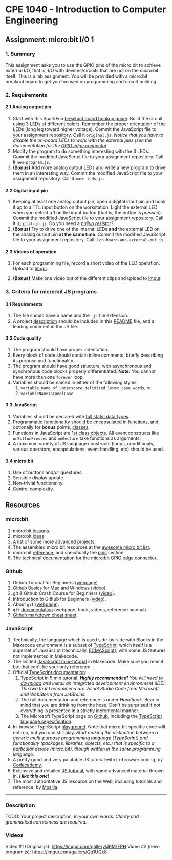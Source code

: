 # CPE 1040 - Introduction to Computer Engineering

## Assignment: micro:bit I/O 1

### 1. Summary

This assignment asks you to use the GPIO pins of the micro:bit to achieve external I/O, that is, I/O with devices/circuits that are not on the micro:bit itself. This is a lab assignment. You will be provided with a micro:bit breakout board to get you focused on programming and circuit building.

### 2. Requirements

#### 2.1 Analog output pin

1. Start with this SparkFun [breakout board hookup guide](https://learn.sparkfun.com/tutorials/microbit-breakout-board-hookup-guide). Build the circuit, using 3 LEDs of different colors. Remember the proper orientation of the LEDs (long leg toward higher voltage). Commit the JavaScript file to your assignment repository. Call it `original.js`. _Notice that you have to disable the on-board LEDs to work with the external pins (see the documentation for the [GPIO edge connector](https://tech.microbit.org/hardware/edgeconnector/)._
2. Modify the program to do something interesting with the 3 LEDs. Commit the modified JavaScript file to your assignment repository. Call it `new-program.js`.
3. **(Bonus)** Add more analog output LEDs and write a new program to drive them in an interesting way. Commit the modified JavaScript file to your assignment repository. Call it `more-leds.js`.

#### 2.2 Digital input pin

1. Keeping at least one analog output pin, open a digital input pin and hook it up to a TTL input button on the workstation. Light the external LED when you detect a 1 on the input button (that is, the button is _pressed_). Commit the modified JavaScript file to your assignment repository. Call it `digital-in.js`. Do you need a [_pullup resistor_](https://www.google.com/search?q=pullup+pulldown+resistor&oq=pullup+pull)?
2. **(Bonus)** Try to drive one of the internal LEDs **and** the external LED on the analog output pin **at the same time**. Commit the modified JavaScript file to your assignment repository. Call it `on-board-and-external-out.js`.

#### 2.3 Videos of operation

1. For each programming file, record a short video of the LED operation. Upload to [Imgur](https://imgur.com/).

2. **(Bonus)** Make one video out of the different clips and upload to [Imgur](https://imgur.com/).

### 3. Criteira for micro:bit JS programs

#### 3.1 Requirements
1. The file should have a name and the `.js` file extension.
2. A project [description](#description) should be included in this [README](README.md) file, and a leading comment in the JS file.

#### 3.2 Code quality
1. The program should have proper indentation.
2. Every block of code should contain inline comments, briefly describing its purpose and functionality.	
3. The program should have good structure, with asynchronous and synchronous code blocks properly differentiated. **Note:** You cannot have more than one `forever` loop.
4. Variables should be named in either of the following styles:
   1. `variable_name_of_underscore_delimited_lower_case_words`, or
   2. `variableNameInCamelCase`

#### 3.3 JavaScript
1. Variables should be declared with [full static data types](https://makecode.microbit.org/javascript/types).	
2. Programmatic functionality should be encapsulated in [functions](https://makecode.microbit.org/javascript/functions), and, optionally for **bonus** points, [classes](https://makecode.microbit.org/javascript/classes).	
3. Functions in JavaScript are [1st class objects](https://developer.mozilla.org/en-US/docs/Glossary/First-class_Function). All event constructs like `onButtonPressed` and `onGesture` take functions as arguments.	
4. A maximum variety of JS language constructs (loops, conditionals, various operators, encapsulations, event handling, etc) should be used.

#### 3.4 micro:bit			
1. Use of buttons	and/or guestures.
2. Sensible display update.
3. Non-trivial functionality.	
4. Control complexity.

## Resources

### micro:bit 

1. micro:bit [lessons](https://makecode.microbit.org/lessons).
2. micro:bit [ideas](https://microbit.org/ideas/).
3. A list of some more [advanced projects](https://www.itpro.co.uk/desktop-hardware/26289/13-top-bbc-micro-bit-projects).
4. The assembled micro:bit resources at the [awesome micro:bit list](https://github.com/carlosperate/awesome-microbit).
5. micro:bit [reference](https://makecode.microbit.org/reference), and specifically the [pins](https://makecode.microbit.org/reference/pins) section.
6. The technical documentation for the micro:bit [GPIO edge connector](https://tech.microbit.org/hardware/edgeconnector/).

### Github

1. Github Tutorial for Beginners ([webpage](https://product.hubspot.com/blog/git-and-github-tutorial-for-beginners)).
2. Github Basics for Mac and Windows ([video](https://www.youtube.com/watch?v=0fKg7e37bQE)).
3. git & Github Crash Course for Beginners ([video](https://www.youtube.com/watch?v=SWYqp7iY_Tc)).
4. Introduction to Github for Beginners ([video](https://www.youtube.com/watch?v=fQLK8Ib_SKk)).
5. About `git` ([webpage](https://git-scm.com/about)).
6. `git` [documentation](https://git-scm.com/doc) (webpage, book, videos, reference manual).
7. [Github markdown cheat sheet](https://github.com/adam-p/markdown-here/wiki/Markdown-Cheatsheet).

### JavaScript

1. Technically, the language which is used side-by-side with Blocks in the Makecode environment is a subset of [TypeScript](https://makecode.com/language), which itself is a superset of JavaScript (technically, [ECMAScript](https://www.ecma-international.org/ecma-262/10.0/index.html#Title)), with some JS features not implemented in Makecode.
2. The limited [JavaScript mini-tutorial](https://makecode.microbit.org/javascript) in Makecode. Make sure you read it but that can't be your only reference.
3. Official [TypeScript documentation]():
   1. TypeScript in 5 min [tutorial](https://www.typescriptlang.org/docs/handbook/typescript-in-5-minutes.html). _**Highly recommended!** You will need to [download](https://www.typescriptlang.org/index.html#download-links) and install an integrated development envinronment (IDE). The two that I recommend are Visual Studio Code from Microsoft and WebStorm from JetBrains._
   2. The full documentation and reference is under _Handbook_. Bear in mind that you are drinking from the hose. Don't be surprised if not everything is presented in a strictly incremental manner.
   3. The Microsoft TypeScript page on [Github](https://github.com/microsoft/TypeScript), including the [TypeScript language sepecification](https://github.com/microsoft/TypeScript/blob/master/doc/spec.md).
4. In-browser TypeScript [playground](https://www.typescriptlang.org/play/index.html). Note that micro:bit specific code will not run, but you can still play. _Start making the distinction between a generic multi-purpose programming language (TypeScript) and functionality (packages, libraries, objects, etc.) that is specific to a particular device (micro:bit), though written in the same programming language._
5. A pretty good and very palatable JS tutorial with in-browser coding, by [Codecademy](https://www.codecademy.com/learn/introduction-to-javascript).
6. Extensive and detailed [JS tutorial](https://javascript.info/), with some advanced material thrown in. _**I like this one!**_
7. The most authoritative JS resource on the Web, including tutorials and reference, by [Mozilla](https://developer.mozilla.org/en-US/docs/Web/JavaScript).

---

### Description

TODO: Your project description, in your own words. _Clarity and grammatical correctness are required._

### Videos

Video #1 (Original.js): https://imgur.com/gallery/JRM1FPH
Video #2 (new-program.js): https://imgur.com/gallery/Qg1UQk8
